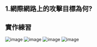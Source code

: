## 1.網際網路上的攻擊目標為何?
## 實作練習
![image](https://user-images.githubusercontent.com/100060507/221398540-a3362d44-c6da-4d87-af6b-70b726497636.png)
![image](https://user-images.githubusercontent.com/100060507/221398625-127bd14c-b379-4c4e-8473-6f5b9ad26a50.png)
![image](https://user-images.githubusercontent.com/100060507/221398671-e05bf9d3-ae48-4aa7-8368-c46d9a23c81a.png)
![image](https://user-images.githubusercontent.com/100060507/221398893-ee0185ed-cd24-4fa6-bf0b-528aba1b5890.png)

